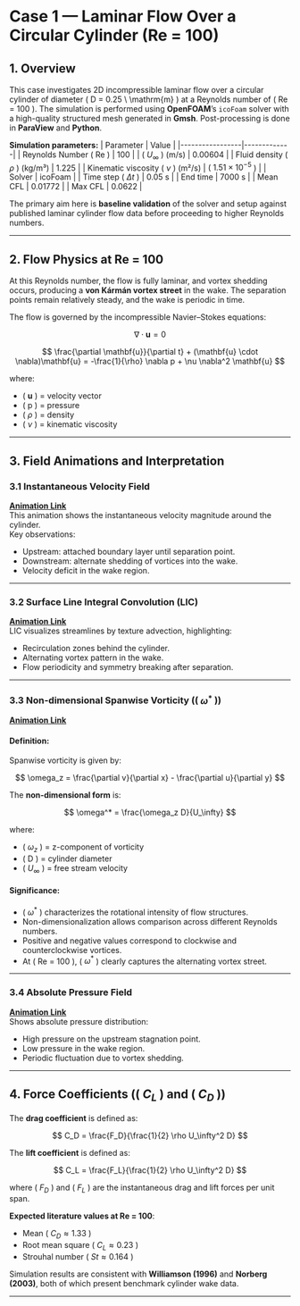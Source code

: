 # Case 1 — Laminar Flow Over a Circular Cylinder (Re = 100)

## 1. Overview
This case investigates 2D incompressible laminar flow over a circular cylinder of diameter \( D = 0.25 \ \mathrm{m} \) at a Reynolds number of \( Re = 100 \). The simulation is performed using **OpenFOAM**’s `icoFoam` solver with a high-quality structured mesh generated in **Gmsh**. Post-processing is done in **ParaView** and **Python**.

**Simulation parameters:**
| Parameter       | Value       |
|-----------------|-------------|
| Reynolds Number \( Re \) | 100 |
| \( $U_\infty$ \) (m/s)      | 0.00604 |
| Fluid density \( $\rho$ \) (kg/m³) | 1.225 |
| Kinematic viscosity \( $\nu$ \) (m²/s) | \( $1.51 \times 10^{-5}$ \) |
| Solver          | icoFoam |
| Time step \( $\Delta t$ \)  | 0.05 s |
| End time        | 7000 s |
| Mean CFL        | 0.01772 |
| Max CFL         | 0.0622 |

The primary aim here is **baseline validation** of the solver and setup against published laminar cylinder flow data before proceeding to higher Reynolds numbers.

---

## 2. Flow Physics at Re = 100
At this Reynolds number, the flow is fully laminar, and vortex shedding occurs, producing a **von Kármán vortex street** in the wake. The separation points remain relatively steady, and the wake is periodic in time.

The flow is governed by the incompressible Navier–Stokes equations:

$$
\nabla \cdot \mathbf{u} = 0
$$

$$
\frac{\partial \mathbf{u}}{\partial t} + (\mathbf{u} \cdot \nabla)\mathbf{u} = -\frac{1}{\rho} \nabla p + \nu \nabla^2 \mathbf{u}
$$

where:
- \( $\mathbf{u}$ \) = velocity vector  
- \( p \) = pressure  
- \( $\rho$ \) = density  
- \( $\nu$ \) = kinematic viscosity  

---
## 3. Field Animations and Interpretation

### 3.1 Instantaneous Velocity Field
**[Animation Link](https://github.com/Ahmed-NILIKKAR/Opensource-CFD/blob/main/GIFs/C1.1_Inst_Velocity.gif?raw=true)**  
This animation shows the instantaneous velocity magnitude around the cylinder.  
Key observations:
- Upstream: attached boundary layer until separation point.
- Downstream: alternate shedding of vortices into the wake.
- Velocity deficit in the wake region.

---

### 3.2 Surface Line Integral Convolution (LIC)
**[Animation Link](https://github.com/Ahmed-NILIKKAR/Opensource-CFD/blob/main/GIFs/C1.1_LIC.gif?raw=true)**  
LIC visualizes streamlines by texture advection, highlighting:
- Recirculation zones behind the cylinder.
- Alternating vortex pattern in the wake.
- Flow periodicity and symmetry breaking after separation.

---

### 3.3 Non-dimensional Spanwise Vorticity (\( $\omega^*$ \))
**[Animation Link](https://github.com/Ahmed-NILIKKAR/Opensource-CFD/blob/main/GIFs/C1.1_Omega_Star.gif?raw=true)**  

#### Definition:
Spanwise vorticity is given by:

$$
\omega_z = \frac{\partial v}{\partial x} - \frac{\partial u}{\partial y}
$$

The **non-dimensional form** is:

$$
\omega^* = \frac{\omega_z D}{U_\infty}
$$

where:
- \( $\omega_z$ \) = z-component of vorticity  
- \( D \) = cylinder diameter  
- \( $U_\infty$ \) = free stream velocity  

#### Significance:
- \( $\omega^*$ \) characterizes the rotational intensity of flow structures.
- Non-dimensionalization allows comparison across different Reynolds numbers.
- Positive and negative values correspond to clockwise and counterclockwise vortices.
- At \( Re = 100 \), \( $\omega^*$ \) clearly captures the alternating vortex street.

---

### 3.4 Absolute Pressure Field
**[Animation Link](https://raw.githubusercontent.com/Ahmed-NILIKKAR/Opensource-CFD/main/GIFs/C1.1_Pabs.gif)**  
Shows absolute pressure distribution:
- High pressure on the upstream stagnation point.
- Low pressure in the wake region.
- Periodic fluctuation due to vortex shedding.

---
## 4. Force Coefficients (\( $C_L$ \) and \( $C_D$ \))

The **drag coefficient** is defined as:

$$
C_D = \frac{F_D}{\frac{1}{2} \rho U_\infty^2 D}
$$

The **lift coefficient** is defined as:

$$
C_L = \frac{F_L}{\frac{1}{2} \rho U_\infty^2 D}
$$

where \( $F_D$ \) and \( $F_L$ \) are the instantaneous drag and lift forces per unit span.

**Expected literature values at Re = 100**:
- Mean \( $C_D \approx 1.33$ \)  
- Root mean square \( $C_L \approx 0.23$ \)  
- Strouhal number \( $St \approx 0.164$ \)  

Simulation results are consistent with **Williamson (1996)** and **Norberg (2003)**, both of which present benchmark cylinder wake data.

---
